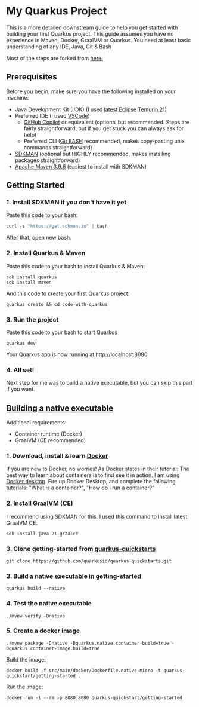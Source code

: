 # My Quarkus Project

This is a more detailed downstream guide to help you get started with building your first Quarkus project. This guide assumes you have no experience in Maven, Docker, GraalVM or Quarkus. You need at least basic understanding of any IDE, Java, Git & Bash

Most of the steps are forked from [here.](https://quarkus.io/get-started/)


## Prerequisites

Before you begin, make sure you have the following installed on your machine:

- Java Development Kit (JDK) (I used [latest Eclipse Temurin 21](https://github.com/adoptium/temurin21-binaries/releases/tag/jdk-21.0.2%2B13))
- Preferred IDE (I used [VSCode](https://code.visualstudio.com/))
    - [GitHub Copilot](https://github.com/features/copilot) or equivalent (optional but recommended. Steps are fairly straightforward, but if you get stuck you can always ask for help)
    - Preferred CLI ([Git BASH](https://gitforwindows.org/) recommended, makes copy-pasting unix commands straightforward)
- [SDKMAN](https://sdkman.io/) (optional but HIGHLY recommended, makes installing packages straightforward)
- [Apache Maven 3.9.6](https://maven.apache.org/) (easiest to install with SDKMAN)

## Getting Started

### 1. Install SDKMAN if you don't have it yet

Paste this code to your bash:
```python
curl -s "https://get.sdkman.io" | bash
```
After that, open new bash.

### 2. Install Quarkus & Maven

Paste this code to your bash to install Quarkus & Maven:
```
sdk install quarkus
sdk install maven
```
And this code to create your first Quarkus project:
```
quarkus create && cd code-with-quarkus
```

### 3. Run the project

Paste this code to your bash to start Quarkus
```
quarkus dev
```
Your Quarkus app is now running at http://localhost:8080

### 4. All set! 

Next step for me was to build a native executable, but you can skip this part if you want.

## [Building a native executable](https://quarkus.io/guides/building-native-image)

Additional requirements:
- Container runtime (Docker)
- GraalVM (CE recommended)

### 1. Download, install & learn [Docker](https://www.docker.com/)
If you are new to Docker, no worries! As Docker states in their tutorial: The best way to learn about containers is to first see it in action. I am using [Docker desktop](https://www.docker.com/products/docker-desktop/). Fire up Docker Desktop, and complete the following tutorials: "What is a container?", "How do I run a container?"

### 2. Install GraalVM (CE)

I recommend using SDKMAN for this. I used this command to install latest GraalVM CE.
```
sdk install java 21-graalce
```
### 3. Clone getting-started from [quarkus-quickstarts](https://github.com/quarkusio/quarkus-quickstarts)

```
git clone https://github.com/quarkusio/quarkus-quickstarts.git
```

### 3. Build a native executable in getting-started

```
quarkus build --native
```

### 4. Test the native executable
```
./mvnw verify -Dnative
```

### 5. Create a docker image

```
./mvnw package -Dnative -Dquarkus.native.container-build=true -Dquarkus.container-image.build=true
```
Build the image:
```
docker build -f src/main/docker/Dockerfile.native-micro -t quarkus-quickstart/getting-started .
```
Run the image:
```
docker run -i --rm -p 8080:8080 quarkus-quickstart/getting-started
```